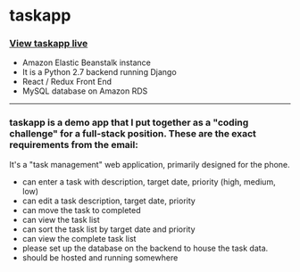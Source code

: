 # taskapp

### [View taskapp live](http://django-env.mjufc2fdqr.us-west-2.elasticbeanstalk.com/)

* Amazon Elastic Beanstalk instance
* It is a Python 2.7 backend running Django
* React / Redux Front End
* MySQL database on Amazon RDS

---

### taskapp is a demo app that I put together as a "coding challenge" for a full-stack position. These are the exact requirements from the email:

It's a "task management" web application, primarily designed for the phone.

* can enter a task with description, target date, priority (high, medium, low)
* can edit a task description, target date, priority
* can move the task to completed
* can view the task list
* can sort the task list by target date and priority
* can view the complete task list
* please set up the database on the backend to house the task data.
* should be hosted and running somewhere